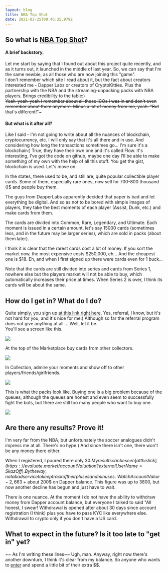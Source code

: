 ```yaml
---
layout: blog
title: NBA Top Shot
date: 2021-02-25T09:46:25.979Z
---
```

## So what is [NBA Top Shot](http://bit.ly/2NyAfJR)?

#### A brief backstory.

Let me start by saying that I found out about this project quite recently, and as it turns out, it launched in the middle of last year. So, we can say that I'm the same newbie, as all those who are now joining this "game".\
I don't remember which site I read about it, but the fact about creators interested me - Dapper Labs or creators of CryptoKitties. Plus the partnership with the NBA and the streaming-unpacking packs with NBA players. Brings credibility to the table:)\
~~Yeah-yeah-yeah I remember about all those ICOs I was in and don't even remember about them anymore. Minus a lot of money from me, yeah. "But that's different!"~~~

#### But what is it after all?

Like I said - I'm not going to write about all the nuances of blockchain, cryptocurrency, etc. I will only say that it's all there and in use. And considering how long the transactions sometimes go... I'm sure it's a blockchain:) True, they have their own one and it's called Flow. It's interesting, I've got the code on github, maybe one day I'll be able to make something of my own with the help of all this stuff. You get the gist, blockchain is used. Let's move on.

In the states, there used to be, and still are, quite popular collectible player cards. Some of them, especially rare ones, now sell for 700-800 thousand ()$ and people buy them.

The guys from DapperLabs apparently decided that paper is bad and let everything be digital. And so as not to be bored with simple images of players, they take the best moments of each player (Assist, Dunk, etc.) and make cards from them.

The cards are divided into Common, Rare, Legendary, and Ultimate. Each moment is issued in a certain amount, let's say 15000 cards (sometimes less, and in the future may be larger series), which are sold in packs (about them later).

I think it is clear that the rarest cards cost a lot of money. If you sort the market now, the most expensive costs $250,000, eh... And the cheapest one is $18. Eh, and when I first signed up there were cards even for 1 buck...

Note that the cards are still divided into series and cards from Series 1, nowhere else but the players market will not be able to buy, which automatically increases their price at times. When Series 2 is over, I think its cards will be about the same.

## How do I get in? What do I do?

Quite simply, you sign up [at this link right here](http://bit.ly/2NyAfJR). Yes, referral, I know, but it's not hard for you, and it's nice for me:) Although so far the referral program does not give anything at all ... Well, let it be.\
You'll see a screen like this.

![](https://maxbasev.site/content/images/2021/02/NBA-Top-Shot-001-MaxBasev-com.jpg)

At the top of the Marketplace buy cards from other collectors.

![](https://maxbasev.site/content/images/2021/02/NBA-Top-Shot-002-MaxBasev-com.jpg)

In Collection, admire your moments and show off to other players/friends/girlfriends.

![](https://maxbasev.site/content/images/2021/02/NBA-Top-Shot-003-MaxBasev-com.jpg)

This is what the packs look like. Buying one is a big problem because of the queues, although the queues are honest and even seem to successfully fight the bots, but there are still too many people who want to buy one.

![](https://maxbasev.site/content/images/2021/02/NBA-Top-Shot-004-MaxBasev-com.jpg)

## Are there any results? Prove it!

I'm very far from the NBA, but unfortunately the soccer analogues didn't impress me at all. There's no hype.) And since there isn't one, there won't be any money there either.

When I registered, I poured there only 30$. My results can be seen [at this link](https://evaluate.market/accountValuation?externalUserName=SkazOff). By the way, not a bad service to keep track of their pluses and minuses.\
Watch Account Value - 2,663$ + about 200$ on Dapper balance. This figure was up to 3800, but now another decline has begun and just have to wait.

There is one nuance. At the moment I do not have the ability to withdraw money from Dapper account balance, but everyone I talked to said "All honest, I swear! Withdrawal is opened after about 30 days since account registration (I think) plus you have to pass KYC like everywhere else. Withdrawal to crypto only if you don't have a US card.

## What to expect in the future? Is it too late to "get in" yet?

\~\~ As I'm writing these lines\~\~ Ugh, man. Anyway, right now there's another downturn, I think it's clear from my balance. So anyone who wants to [enter](http://bit.ly/2NyAfJR) and spend a little bit of their extra $$.